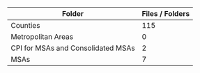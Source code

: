 | Folder                             |   Files / Folders |
|------------------------------------|-------------------|
| Counties                           |               115 |
| Metropolitan Areas                 |                 0 |
| CPI for MSAs and Consolidated MSAs |                 2 |
| MSAs                               |                 7 |